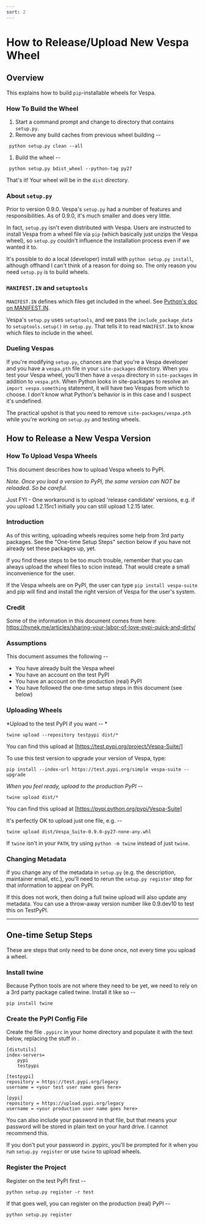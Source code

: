 ```yaml
---
sort: 2
---
```


# How to Release/Upload New Vespa Wheel

## Overview
This explains how to build `pip`-installable wheels for Vespa.

### How To Build the Wheel

1. Start a command prompt and change to directory that contains `setup.py`.
1. Remove any build caches from previous wheel building --

```
 python setup.py clean --all
```

1. Build the wheel --

```
 python setup.py bdist_wheel --python-tag py27
```

That's it! Your wheel will be in the `dist` directory.

### About `setup.py`

Prior to version 0.9.0. Vespa's `setup.py` had a number of features and
responsibilities. As of 0.9.0, it's much smaller and does very little.

In fact, `setup.py` isn't even distributed with Vespa. Users are instructed to
install Vespa from a wheel file via `pip` (which basically just unzips the
Vespa wheel), so `setup.py` couldn't influence
the installation process even if we wanted it to.

It's possible to do a local (developer) install with `python setup.py install`,
although offhand I can't think of a reason for doing so. The only reason
you need `setup.py` is to build wheels.

### `MANIFEST.IN` and `setuptools`

`MANIFEST.IN` defines which files get included in the wheel. See [Python's doc on MANIFEST.IN](https://docs.python.org/2/distutils/sourcedist.html#specifying-the-files-to-distribute).

Vespa's `setup.py` uses `setuptools`, and we pass the `include_package_data` to `setuptools.setup()` in `setup.py`. That tells it to read `MANIFEST.IN` to know which files to include in the wheel.

### Dueling Vespas

If you're modifying `setup.py`, chances are that you're a Vespa developer and you have a `vespa.pth` file in your `site-packages` directory. When you test your Vespa wheel, you'll then have a `vespa` directory in `site-packages` in addition to `vespa.pth`. When Python looks in site-packages to resolve an `import vespa.something` statement, it will have two Vespas from which to choose. I don't know what Python's behavior is in this case and I suspect it's undefined.

The practical upshot is that you need to remove `site-packages/vespa.pth` while you're working on `setup.py` and testing wheels.


## How to Release a New Vespa Version

### How To Upload Vespa Wheels

This document describes how to upload Vespa wheels to PyPI.

*Note. Once you load a version to PyPI, the same version can NOT be reloaded. So be careful.*

Just FYI - One workaround is to upload 'release candidate' versions, e.g. if you upload 1.2.15rc1 initially you can still upload 1.2.15 later.  

### Introduction

As of this writing, uploading wheels requires some help from 3rd party packages. See the "One-time Setup Steps" section below if you have not already set these packages up, yet.

If you find these steps to be too much trouble, remember that you can always upload the wheel files to scion instead. That would create a small inconvenience for the user.

If the Vespa wheels are on PyPI, the user can type `pip install vespa-suite` and pip will find and install the right version of Vespa for the user's system.

### Credit

Some of the information in this document comes from here: https://hynek.me/articles/sharing-your-labor-of-love-pypi-quick-and-dirty/

### Assumptions

This document assumes the following --
 * You have already built the Vespa wheel
 * You have an account on the test PyPI
 * You have an account on the production (real) PyPI
 * You have followed the one-time setup steps in this document (see below)

### Uploading Wheels

*Upload to the test PyPI if you want -- *

```
twine upload --repository testpypi dist/*
```

You can find this upload at [https://test.pypi.org/project/Vespa-Suite/] 

To use this test version to upgrade your version of Vespa, type:

```
pip install --index-url https://test.pypi.org/simple vespa-suite --upgrade
```

*When you feel ready, upload to the production PyPI --*

```
twine upload dist/*
```

You can find this upload at [https://pypi.python.org/pypi/Vespa-Suite] 

It's perfectly OK to upload just one file, e.g. --

```
twine upload dist/Vespa_Suite-0.9.0-py27-none-any.whl
```

If `twine` isn't in your `PATH`, try using `python -m twine` instead of just `twine`.

### Changing Metadata

If you change any of the metadata in `setup.py` (e.g. the description, maintainer email, etc.), you'll need to rerun the `setup.py register` step for that information to appear on PyPI.

If this does not work, then doing a full twine upload will also update any metadata. You can use a throw-away version number like 0.9.dev10 to test this on TestPyPI.

----

## One-time Setup Steps
These are steps that only need to be done once, not every time you upload a wheel.

### Install twine
Because Python tools are not where they need to be yet, we need to rely on a 3rd party package called twine. Install it like so --

```
pip install twine
```

### Create the PyPI Config File
Create the file `.pypirc` in your home directory and populate it with the text below, replacing the stuff in <angle brackets>.

```
[distutils]
index-servers=
    pypi
    testpypi

[testpypi]
repository = https://test.pypi.org/legacy
username = <your test user name goes here>

[pypi]
repository = https://upload.pypi.org/legacy
username = <your production user name goes here>
```

You can also include your password in that file, but that means your password will be stored in plain text on your hard drive. I cannot recommend this.

If you don't put your password in .pypirc, you'll be prompted for it when you run `setup.py register` or use `twine` to upload wheels.

### Register the Project

Register on the test PyPI first --

```
python setup.py register -r test
```

If that goes well, you can register on the production (real) PyPI --

```
python setup.py register
```
